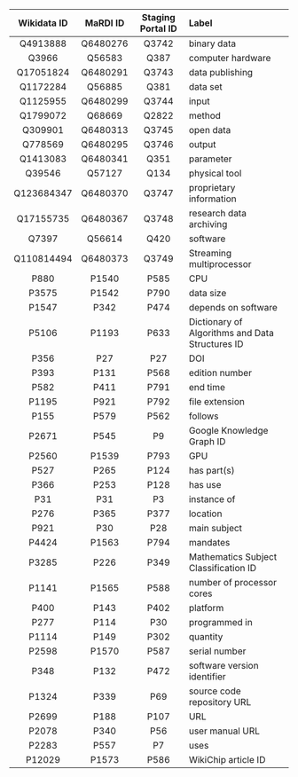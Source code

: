 | Wikidata ID | MaRDI ID  |  Staging Portal ID | Label     |
| :--------:  | :-------: | :----------------: | :-------  |  
| Q4913888    | Q6480276  | Q3742 | binary data |
| Q3966       | Q56583    | Q387  | computer hardware | 
| Q17051824   | Q6480291  | Q3743 | data publishing |
| Q1172284    | Q56885    | Q381  | data set |
| Q1125955    | Q6480299  | Q3744 | input |
| Q1799072    | Q68669    | Q2822 | method |
| Q309901     | Q6480313  | Q3745 | open data |
| Q778569     | Q6480295  | Q3746 | output |
| Q1413083    | Q6480341  | Q351  | parameter |
| Q39546      | Q57127    | Q134  | physical tool |
| Q123684347  | Q6480370  | Q3747 | proprietary information |
| Q17155735   | Q6480367  | Q3748 | research data archiving |
| Q7397       | Q56614    | Q420  | software |
| Q110814494  | Q6480373  | Q3749 | Streaming multiprocessor |
| P880        | P1540     | P585  | CPU |
| P3575       | P1542     | P790  | data size |
| P1547       | P342      | P474  | depends on software |
| P5106       | P1193     | P633  | Dictionary of Algorithms and Data Structures ID |
| P356        | P27       | P27   | DOI |
| P393        | P131      | P568  | edition number |
| P582        | P411      | P791  | end time |
| P1195       | P921      | P792  | file extension |
| P155        | P579      | P562  | follows |
| P2671       | P545      | P9    | Google Knowledge Graph ID |
| P2560       | P1539     | P793  | GPU |
| P527        | P265      | P124  | has part(s) |
| P366        | P253      | P128  | has use |
| P31         | P31       | P3    | instance of |
| P276        | P365      | P377  | location |
| P921        | P30       | P28   | main subject
| P4424       | P1563     | P794  | mandates |
| P3285       | P226      | P349  | Mathematics Subject Classification ID |
| P1141       | P1565     | P588  | number of processor cores |
| P400        | P143      | P402  | platform |
| P277        | P114      | P30   | programmed in |
| P1114       | P149      | P302  | quantity |
| P2598       | P1570     | P587  | serial number |
| P348        | P132      | P472  | software version identifier |
| P1324       | P339      | P69   | source code repository URL |
| P2699       | P188      | P107  | URL |
| P2078       | P340      | P56   | user manual URL |
| P2283       | P557      | P7    | uses |
| P12029      | P1573     | P586  | WikiChip article ID |
